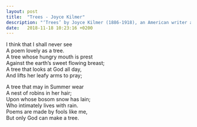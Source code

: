 ```yaml
---
layout: post
title:  "Trees - Joyce Kilmer"
description: "‘Trees’ by Joyce Kilmer (1886-1918), an American writer and poet, delights in the beauty of trees even as it acknowledges the limits of the poet’s craft"
date:   2018-11-18 10:23:16 +0200
---
```


I think that I shall never see  
A poem lovely as a tree.  
A tree whose hungry mouth is prest  
Against the earth’s sweet flowing breast;  
A tree that looks at God all day,  
And lifts her leafy arms to pray;  

A tree that may in Summer wear  
A nest of robins in her hair;  
Upon whose bosom snow has lain;  
Who intimately lives with rain.  
Poems are made by fools like me,  
But only God can make a tree.  